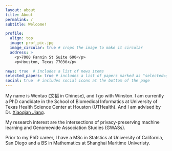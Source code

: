 ```yaml
---
layout: about
title: About
permalink: /
subtitle: Welcome!

profile:
  align: top
  image: prof_pic.jpg
  image_circular: true # crops the image to make it circular
  address: >
    <p>7000 Fannin St Suite 600</p>
    <p>Houston, Texas 77030</p>

news: true  # includes a list of news items
selected_papers: true # includes a list of papers marked as "selected={true}"
social: true  # includes social icons at the bottom of the page
---
```


My name is Wentao (文韬 in Chinese), and I go with Winston. I am currently a PhD candidate in the School of Biomedical Informatics at University of Texas Health Science Center at Houston (UTHealth). And I am advised by Dr. [Xiaoqian Jiang](http://xiaoqianjiang.weebly.com/). 

My research interest are the intersections of privacy-preserving machine learning and Genomewide Association Studies (GWASs).

Prior to my PhD career, I have a MSc in Statstics at University of California, San Diego and a BS in Mathematics at Shanghai Maritime Univeristy.

<!-- Put your address / P.O. box / other info right below your picture. You can also disable any these elements by editing `profile` property of the YAML header of your `_pages/about.md`. Edit `_bibliography/papers.bib` and Jekyll will render your [publications page](/al-folio/publications/) automatically.

Link to your social media connections, too. This theme is set up to use [Font Awesome icons](http://fortawesome.github.io/Font-Awesome/) and [Academicons](https://jpswalsh.github.io/academicons/), like the ones below. Add your Facebook, Twitter, LinkedIn, Google Scholar, or just disable all of them. -->
